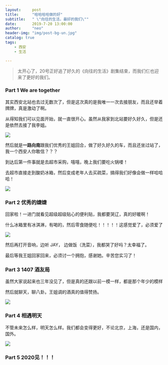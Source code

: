 ```yaml
---
layout:     post
title:      "哈哈哈哈做的好"
subtitle:   " \"向往的生活，最好的我们\""
date:       2019-7-20 13:00:00
author:     "neo"
header-img: "img/post-bg-un.jpg"
catalog: true
tags:
    - 西安
    - 生活

---
```


> 太开心了，20号正好追了好久的《向往的生活》剧集结束，而我们仨也迎来了更好的我们。

### Part 1 We are together

其实西安北站也去过无数次了，但是这次真的是我唯一一次去接朋友，而且还举着牌牌，真是激动了啊。

从得知我们可以见面开始，就一直很开心。虽然从我家到北站要好久好久，但是还是依然去接了我李姐。

![](https://neoyanghc-picture.oss-cn-beijing.aliyuncs.com/ffc4748ed0a25e0a221703d21604f0c.jpg)



然后就是**一路向南**跟我们优秀的王姐回合，做了好久好久的车，而且还坐过站了，我一个西安人你敢信？？？

到达后第一件事就是去超市采购，嘻嘻，晚上我们要吃火锅喽！

去超市直接走到酸奶冰箱，然后变成老年人去买疏菜，搞得我们好像会做一样哈哈哈！

![](https://neoyanghc-picture.oss-cn-beijing.aliyuncs.com/73b24273cea35197068765ce8f79671.jpg)

### Part 2 优秀的婕婕

回家啦！一进门就看见超级超级贴心的便利贴，我都要哭辽，真的好暖啊！

什么冰箱里有冰淇淋，有喝的，然后零食随便吃！！！！！这感觉爱了，必须爱了

![](https://neoyanghc-picture.oss-cn-beijing.aliyuncs.com/5a9b14b0a18bee8b2275833daba768f.jpg)



然后再打开音响，边听 JAY， 边做饭（洗菜），我都哭了好吗？太幸福了。

最后等我王姐回家回来，必须讨一个拥抱，感谢她。辛苦您实习了！

### Part 3 1407 酒友局

虽然大家说起来也三年没见了，但是真的还跟以前一模一样，都是那个年少的模样

然后就聊天，聊八卦。王姐调的酒真的值得赞扬。

![](https://neoyanghc-picture.oss-cn-beijing.aliyuncs.com/38838ce215849fd4da1be80e733983e.jpg)

### Part 4 相遇明天

不管未来怎么样，明天怎么样。我们都会变得更好，不论北京，上海，还是国内，国外。

![](https://neoyanghc-picture.oss-cn-beijing.aliyuncs.com/da323c2c47c75a88b4d0e522a5d5d9b.jpg)

### Part 5 **2020见！！！**



